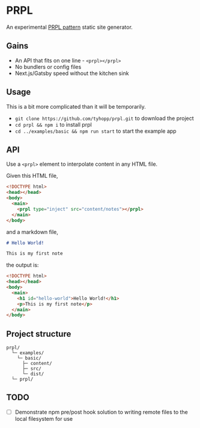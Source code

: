 # PRPL
An experimental [PRPL pattern](https://web.dev/apply-instant-loading-with-prpl/) static site generator.

## Gains
- An API that fits on one line - `<prpl></prpl>`
- No bundlers or config files
- Next.js/Gatsby speed without the kitchen sink

## Usage
This is a bit more complicated than it will be temporarily.

- `git clone https://github.com/tyhopp/prpl.git` to download the project
- `cd prpl && npm i` to install prpl
- `cd ../examples/basic && npm run start` to start the example app

## API
Use a `<prpl>` element to interpolate content in any HTML file.

Given this HTML file,

```html
<!DOCTYPE html>
<head></head>
<body>
  <main>
    <prpl type="inject" src="content/notes"></prpl>
  </main>
</body>
```

and a markdown file,

```markdown
# Hello World!

This is my first note
```

the output is:

```html
<!DOCTYPE html>
<head></head>
<body>
  <main>
    <h1 id="hello-world">Hello World!</h1>
    <p>This is my first note</p>
  </main>
</body>
```

## Project structure
```
prpl/
  └─ examples/
    └─ basic/
      ├─ content/
      ├─ src/
      └─ dist/
  └─ prpl/
```

## TODO
- [ ] Demonstrate npm pre/post hook solution to writing remote files to the local filesystem for use